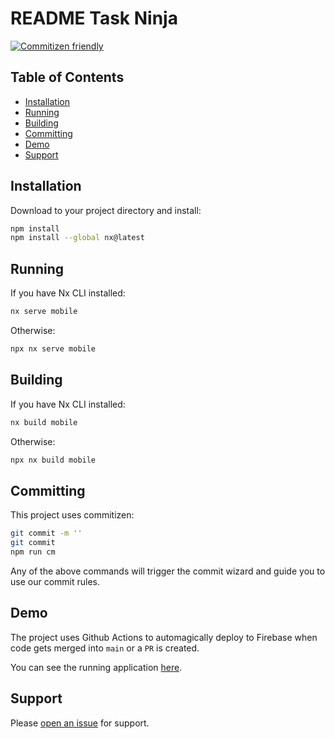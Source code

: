 # README Task Ninja

[![Commitizen friendly](https://img.shields.io/badge/commitizen-friendly-brightgreen.svg)](http://commitizen.github.io/cz-cli/)

## Table of Contents

- [Installation](#installation)
- [Running](#running)
- [Building](#building)
- [Committing](#committing)
- [Demo](#demo)
- [Support](#support)

## Installation

Download to your project directory and install:

```sh
npm install
npm install --global nx@latest
```

## Running

If you have Nx CLI installed:

```sh
nx serve mobile
```

Otherwise: 

```sh
npx nx serve mobile
```

## Building

If you have Nx CLI installed:

```sh
nx build mobile
```

Otherwise: 

```sh
npx nx build mobile
```

## Committing

This project uses commitizen:

```sh
git commit -m ''
git commit
npm run cm
```

Any of the above commands will trigger the commit wizard and guide you to use our commit rules.

## Demo

The project uses Github Actions to automagically deploy to Firebase when code gets merged into `main` or a `PR` is created.

You can see the running application [here](https://task-ninja-42158.web.app/).

## Support

Please [open an issue](https://github.com/helderscrolls/task-ninja/issues/new) for support.
